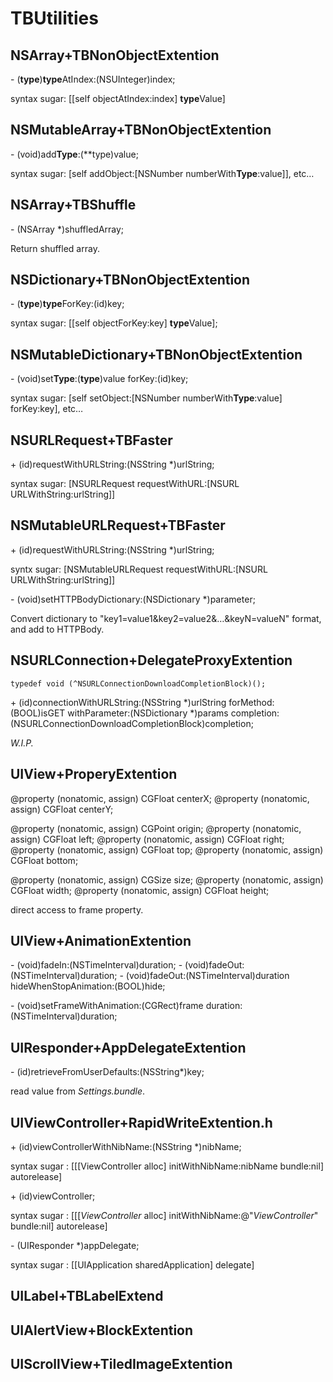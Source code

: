 # TBUtilities

## NSArray+TBNonObjectExtention

\- (**type**)**type**AtIndex:(NSUInteger)index;

syntax sugar: [[self objectAtIndex:index] **type**Value]

## NSMutableArray+TBNonObjectExtention

\- (void)add**Type**:(**type)value;

syntax sugar: [self addObject:[NSNumber numberWith**Type**:value]], etc…

## NSArray+TBShuffle

\- (NSArray *)shuffledArray;

Return shuffled array.

## NSDictionary+TBNonObjectExtention

\- (**type**)**type**ForKey:(id)key;

syntax sugar: [[self objectForKey:key] **type**Value];

## NSMutableDictionary+TBNonObjectExtention

\- (void)set**Type**:(**type**)value forKey:(id<NSCopying>)key;

syntax sugar: [self setObject:[NSNumber numberWith**Type**:value] forKey:key], etc…

## NSURLRequest+TBFaster

\+ (id)requestWithURLString:(NSString *)urlString;

syntax sugar: [NSURLRequest requestWithURL:[NSURL URLWithString:urlString]]

## NSMutableURLRequest+TBFaster

\+ (id)requestWithURLString:(NSString *)urlString;

syntx sugar: [NSMutableURLRequest requestWithURL:[NSURL URLWithString:urlString]]

\- (void)setHTTPBodyDictionary:(NSDictionary *)parameter;

Convert dictionary to "key1=value1&key2=value2&…&keyN=valueN" format, and add to HTTPBody.

## NSURLConnection+DelegateProxyExtention

    typedef void (^NSURLConnectionDownloadCompletionBlock)();

\+ (id)connectionWithURLString:(NSString *)urlString forMethod:(BOOL)isGET withParameter:(NSDictionary *)params completion:(NSURLConnectionDownloadCompletionBlock)completion;

*W.I.P.*

## UIView+ProperyExtention

@property (nonatomic, assign) CGFloat centerX;
@property (nonatomic, assign) CGFloat centerY;

@property (nonatomic, assign) CGPoint origin;
@property (nonatomic, assign) CGFloat left;
@property (nonatomic, assign) CGFloat right;
@property (nonatomic, assign) CGFloat top;
@property (nonatomic, assign) CGFloat bottom;

@property (nonatomic, assign) CGSize size;
@property (nonatomic, assign) CGFloat width;
@property (nonatomic, assign) CGFloat height;

direct access to frame property.

## UIView+AnimationExtention

\- (void)fadeIn:(NSTimeInterval)duration;
\- (void)fadeOut:(NSTimeInterval)duration;
\- (void)fadeOut:(NSTimeInterval)duration hideWhenStopAnimation:(BOOL)hide;

\- (void)setFrameWithAnimation:(CGRect)frame duration:(NSTimeInterval)duration;

## UIResponder+AppDelegateExtention

\- (id)retrieveFromUserDefaults:(NSString*)key;

read value from *Settings.bundle*.

## UIViewController+RapidWriteExtention.h

\+ (id)viewControllerWithNibName:(NSString *)nibName;

syntax sugar : [[[ViewController alloc] initWithNibName:nibName bundle:nil] autorelease]

\+ (id)viewController;

syntax sugar : [[[*ViewController* alloc] initWithNibName:@"*ViewController*" bundle:nil] autorelease]

\- (UIResponder *)appDelegate;

syntax sugar : [[UIApplication sharedApplication] delegate]

## UILabel+TBLabelExtend

## UIAlertView+BlockExtention

## UIScrollView+TiledImageExtention